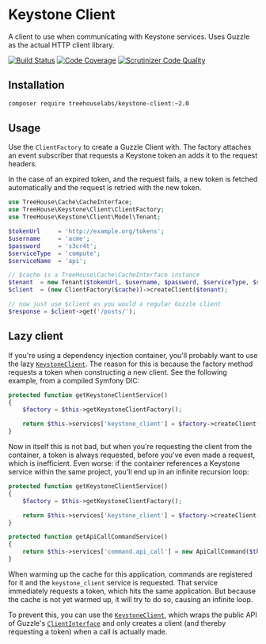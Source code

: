 Keystone Client
===============

A client to use when communicating with Keystone services. Uses Guzzle as the
actual HTTP client library.

[![Build Status](https://travis-ci.org/treehouselabs/keystone-client.svg)](https://travis-ci.org/treehouselabs/keystone-client)
[![Code Coverage](https://scrutinizer-ci.com/g/treehouselabs/keystone-client/badges/coverage.png)](https://scrutinizer-ci.com/g/treehouselabs/keystone-client/)
[![Scrutinizer Code Quality](https://scrutinizer-ci.com/g/treehouselabs/keystone-client/badges/quality-score.png)](https://scrutinizer-ci.com/g/treehouselabs/keystone-client/)

## Installation

```sh
composer require treehouselabs/keystone-client:~2.0
```

## Usage

Use the `ClientFactory` to create a Guzzle Client with. The factory attaches an
event subscriber that requests a Keystone token an adds it to the request
headers.

In the case of an expired token, and the request fails, a new token is fetched
automatically and the request is retried with the new token.


```php
use TreeHouse\Cache\CacheInterface;
use TreeHouse\Keystone\Client\ClientFactory;
use TreeHouse\Keystone\Client\Model\Tenant;

$tokenUrl     = 'http://example.org/tokens';
$username     = 'acme';
$password     = 's3cr4t';
$serviceType  = 'compute';
$serviceName  = 'api';

// $cache is a TreeHouse\Cache\CacheInterface instance
$tenant  = new Tenant($tokenUrl, $username, $password, $serviceType, $serviceName);
$client  = (new ClientFactory($cache))->createClient($tenant);

// now just use $client as you would a regular Guzzle client
$response = $client->get('/posts/');
```

## Lazy client

If you're using a dependency injection container, you'll probably want to use
the lazy [`KeystoneClient`][KeystoneClient]. The reason for this is because the
factory method requests a token when constructing a new client. See the
following example, from a compiled Symfony DIC:

```php
protected function getKeystoneClientService()
{
    $factory = $this->getKeystoneClientFactory();

    return $this->services['keystone_client'] = $factory->createClient($tenant);
}
```

Now in itself this is not bad, but when you're requesting the client from the
container, a token is always requested, before you've even made a request,
which is inefficient. Even worse: if the container references a Keystone
service within the same project, you'll end up in an infinite recursion loop:

```php
protected function getKeystoneClientService()
{
    $factory = $this->getKeystoneClientFactory();

    return $this->services['keystone_client'] = $factory->createClient($tenant);
}

protected function getApiCallCommandService()
{
    return $this->services['command.api_call'] = new ApiCallCommand($this->get('keystone_client');
}
```

When warming up the cache for this application, commands are registered for it
and the `keystone_client` service is requested. That service immediately
requests a token, which hits the same application. But because the cache is not
yet warmed up, it will try to do so, causing an infinite loop.

To prevent this, you can use the [`KeystoneClient`][KeystoneClient], which
wraps the public API of Guzzle's [`ClientInterface`][ClientInterface] and only
creates a client (and thereby requesting a token) when a call is actually made.

[KeystoneClient]:  /src/TreeHouse/Client/KeystoneClient.php
[ClientInterface]: https://github.com/guzzle/guzzle/blob/master/src/ClientInterface.php
